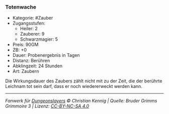 ### Totenwache

- Kategorie: #Zauber
- Zugangsstufen:
  - Heiler: 2
  - Zauberer: 9
  - Schwarzmagier: 5
- Preis: 90GM
- ZB: +0
- Dauer: Probenergebnis in Tagen
- Distanz: Berühren
- Abklingzeit: 24 Stunden
- Art: Zaubern

Die Wirkungsdauer des Zaubers zählt nicht mit zu der Zeit, die der berührte Leichnam tot sein darf, dass er noch wiedererweckt werden kann.

---

_Fanwerk für [Dungeonslayers](https://www.dungeonslayers.net/) © Christian Kennig | Quelle: Bruder Grimms Grimmoire 3 | Lizenz: [CC-BY-NC-SA 4.0](https://creativecommons.org/licenses/by-nc-sa/4.0/deed.de)_
